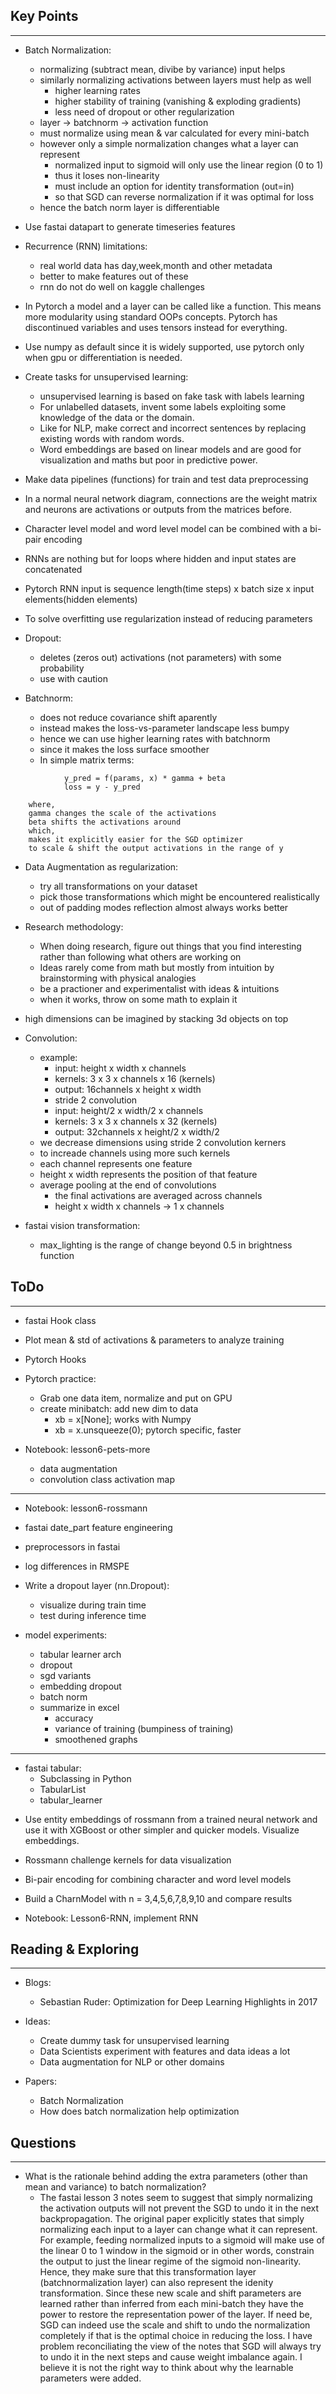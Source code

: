 ## Key Points
---

* Batch Normalization:
	* normalizing (subtract mean, divibe by variance) input helps
	* similarly normalizing activations between layers must help as well
		* higher learning rates
		* higher stability of training (vanishing & exploding gradients)
		* less need of dropout or other regularization
	* layer -> batchnorm -> activation function
	* must normalize using mean & var calculated for every mini-batch
	* however only a simple normalization changes what a layer can represent
		* normalized input to sigmoid will only use the linear region (0 to 1)
		* thus it loses non-linearity
		* must include an option for identity transformation (out=in)
		* so that SGD can reverse normalization if it was optimal for loss
	* hence the batch norm layer is differentiable

* Use fastai datapart to generate timeseries features

* Recurrence (RNN) limitations:
	* real world data has day,week,month and other metadata
	* better to make features out of these
	* rnn do not do well on kaggle challenges

* In Pytorch a model and a layer can be called like a function. This means more modularity using standard OOPs concepts. Pytorch has discontinued variables and uses tensors instead for everything.

* Use numpy as default since it is widely supported, use pytorch only when gpu or differentiation is needed.

* Create tasks for unsupervised learning:
	* unsupervised learning is based on fake task with labels learning
	* For unlabelled datasets, invent some labels exploiting some knowledge of the data or the domain.
	* Like for NLP, make correct and incorrect sentences by replacing existing words with random words.
	* Word embeddings are based on linear models and are good for visualization and maths but poor in predictive power.

* Make data pipelines (functions) for train and test data preprocessing

* In a normal neural network diagram, connections are the weight matrix and neurons are activations or outputs from the matrices before.

* Character level model and word level model can be combined with a bi-pair encoding

* RNNs are nothing but for loops where hidden and input states are concatenated

* Pytorch RNN input is sequence length(time steps) x batch size x input elements(hidden elements)

* To solve overfitting use regularization instead of reducing parameters

* Dropout:
	* deletes (zeros out) activations (not parameters) with some probability
	* use with caution

* Batchnorm:
	* does not reduce covariance shift aparently
	* instead makes the loss-vs-parameter landscape less bumpy
	* hence we can use higher learning rates with batchnorm
	* since it makes the loss surface smoother
	* In simple matrix terms:
```
			y_pred = f(params, x) * gamma + beta
			loss = y - y_pred
```
		where,
		gamma changes the scale of the activations
		beta shifts the activations around
		which,
		makes it explicitly easier for the SGD optimizer
		to scale & shift the output activations in the range of y

* Data Augmentation as regularization:
	* try all transformations on your dataset
	* pick those transformations which might be encountered realistically
	* out of padding modes reflection almost always works better 

* Research methodology:
	* When doing research, figure out things that you find interesting rather than following what others are working on
	* Ideas rarely come from math but mostly from intuition by brainstorming with physical analogies
	* be a practioner and experimentalist with ideas & intuitions
	* when it works, throw on some math to explain it

* high dimensions can be imagined by stacking 3d objects on top

* Convolution:
	* example:
		* input: height x width x channels
		* kernels: 3 x 3 x channels x 16 (kernels)
		* output: 16channels x height x width
		* stride 2 convolution
		* input: height/2 x width/2 x channels
		* kernels: 3 x 3 x channels x 32 (kernels)
		* output: 32channels x height/2 x width/2
	* we decrease dimensions using stride 2 convolution kerners
	* to increade channels using more such kernels
	* each channel represents one feature
	* height x width represents the position of that feature 
	* average pooling at the end of convolutions
		* the final activations are averaged across channels
		* height x width x channels -> 1 x channels

* fastai vision transformation:
	* max_lighting is the range of change beyond 0.5 in brightness function
	
## ToDo
---

* fastai Hook class

* Plot mean & std of activations & parameters to analyze training


- Pytorch Hooks
- Pytorch practice:
	- Grab one data item, normalize and put on GPU
	- create minibatch: add new dim to data
		- xb = x[None]; works with Numpy
		- xb = x.unsqueeze(0); pytorch specific, faster

- Notebook: lesson6-pets-more
	- data augmentation
	- convolution class activation map
---

* Notebook: lesson6-rossmann
* fastai date_part feature engineering
* preprocessors in fastai
* log differences in RMSPE

* Write a dropout layer (nn.Dropout):
	* visualize during train time
	* test during inference time

* model experiments:
	* tabular learner arch
	* dropout
	* sgd variants
	* embedding dropout
	* batch norm
	* summarize in excel
		* accuracy
		* variance of training (bumpiness of training)
		* smoothened graphs


---
- fastai tabular:
	- Subclassing in Python
	- TabularList
	- tabular_learner

* Use entity embeddings of rossmann from a trained neural network and use it with XGBoost or other simpler and quicker models. Visualize embeddings.  
* Rossmann challenge kernels for data visualization

* Bi-pair encoding for combining character and word level models
* Build a CharnModel with n = 3,4,5,6,7,8,9,10 and compare results

- Notebook: Lesson6-RNN, implement RNN


## Reading & Exploring
---

* Blogs:
	* Sebastian Ruder: Optimization for Deep Learning Highlights in 2017

* Ideas:
	* Create dummy task for unsupervised learning
	* Data Scientists experiment with features and data ideas a lot
	* Data augmentation for NLP or other domains

* Papers:
	* Batch Normalization
	* How does batch normalization help optimization

## Questions
---

* What is the rationale behind adding the extra parameters (other than mean and variance) to batch normalization?
	* The fastai lesson 3 notes seem to suggest that simply normalizing the activation outputs will not prevent the SGD to undo it in the next backpropagation. The original paper explicitly states that simply normalizing each input to a layer can change what it can represent. For example, feeding normalized inputs to a sigmoid will make use of the linear 0 to 1 window in the sigmoid or in other words, constrain the output to just the linear regime of the sigmoid non-linearity. Hence, they make sure that this transformation layer (batchnormalization layer) can also represent the idenity transformation. Since these new scale and shift parameters are learned rather than inferred from each mini-batch they have the power to restore the representation power of the layer. If need be, SGD can indeed use the scale and shift to undo the normalization completely if that is the optimal choice in reducing the loss. I have problem reconciliating the view of the notes that SGD will always try to undo it in the next steps and cause weight imbalance again. I believe it is not the right way to think about why the learnable parameters were added. 
